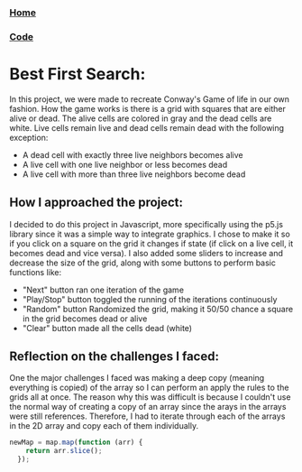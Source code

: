 ### [Home](index.html)
### [Code](https://mrprokoala.github.io/best-first-search)

# Best First Search: 
In this project, we were made to recreate Conway's Game of life in our own fashion. 
How the game works is there is a grid with squares that are either alive or dead. 
The alive cells are colored in gray and the dead cells are white. 
Live cells remain live and dead cells remain dead with the following exception: 
*   A dead cell with exactly three live neighbors becomes alive 
*   A live cell with one live neighbor or less becomes dead 
*   A live cell with more than three live neighbors become dead 

## How I approached the project: 
I decided to do this project in Javascript, more specifically using the p5.js library since it was a simple way to integrate graphics. 
I chose to make it so if you click on a square on the grid it changes if state (if click on a live cell, it becomes dead and vice versa). 
I also added some sliders to increase and decrease the size of the grid, along with some buttons to perform basic functions like: 
*   "Next" button ran one iteration of the game 
*   "Play/Stop" button toggled the running of the iterations continuously 
*   "Random" button Randomized the grid, making it 50/50 chance a square in the grid becomes dead or alive 
*   "Clear" button made all the cells dead (white)
 
## Reflection on the challenges I faced: 
One the major challenges I faced was making a deep copy (meaning everything is copied) of the array so I can perform an apply the rules to the grids all at once. 
The reason why this was difficult is because I couldn't use the normal way of creating a copy of an array since the arays in the arrays were still references. 
Therefore, I had to iterate through each of the arrays in the 2D array and copy each of them individually.
```js
newMap = map.map(function (arr) {
    return arr.slice();
  });
```
